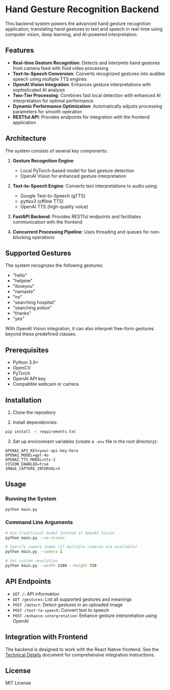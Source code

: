 # Hand Gesture Recognition Backend

This backend system powers the advanced hand gesture recognition application, translating hand gestures to text and speech in real-time using computer vision, deep learning, and AI-powered interpretation.

## Features

- **Real-time Gesture Recognition**: Detects and interprets hand gestures from camera feed with fluid video processing
- **Text-to-Speech Conversion**: Converts recognized gestures into audible speech using multiple TTS engines
- **OpenAI Vision Integration**: Enhances gesture interpretations with sophisticated AI analysis
- **Two-Tier Processing**: Combines fast local detection with enhanced AI interpretation for optimal performance
- **Dynamic Performance Optimization**: Automatically adjusts processing parameters for smooth operation
- **RESTful API**: Provides endpoints for integration with the frontend application

## Architecture

The system consists of several key components:

1. **Gesture Recognition Engine**: 
   - Local PyTorch-based model for fast gesture detection
   - OpenAI Vision for enhanced gesture interpretation

2. **Text-to-Speech Engine**: Converts text interpretations to audio using:
   - Google Text-to-Speech (gTTS)
   - pyttsx3 (offline TTS)
   - OpenAI TTS (high-quality voice)

3. **FastAPI Backend**: Provides RESTful endpoints and facilitates communication with the frontend

4. **Concurrent Processing Pipeline**: Uses threading and queues for non-blocking operations

## Supported Gestures

The system recognizes the following gestures:
- "hello"
- "helpme" 
- "iloveyou"
- "namaste"
- "no"
- "searching hospital"
- "searching police"
- "thanks"
- "yes"

With OpenAI Vision integration, it can also interpret free-form gestures beyond these predefined classes.

## Prerequisites

- Python 3.9+
- OpenCV
- PyTorch
- OpenAI API key
- Compatible webcam or camera

## Installation

1. Clone the repository

2. Install dependencies:
```bash
pip install -r requirements.txt
```

3. Set up environment variables (create a `.env` file in the root directory):
```
OPENAI_API_KEY=your-api-key-here
OPENAI_MODEL=gpt-4o
OPENAI_TTS_MODEL=tts-1
VISION_ENABLED=true
IMAGE_CAPTURE_INTERVAL=5
```

## Usage

### Running the System

```bash
python main.py
```

### Command Line Arguments

```bash
# Use traditional model instead of OpenAI Vision
python main.py --no-vision

# Specify camera index (if multiple cameras are available)
python main.py --camera 1

# Set custom resolution
python main.py --width 1280 --height 720
```

## API Endpoints

- `GET /`: API information
- `GET /gestures`: List all supported gestures and meanings
- `POST /detect`: Detect gestures in an uploaded image
- `POST /text-to-speech`: Convert text to speech
- `POST /enhance-interpretation`: Enhance gesture interpretation using OpenAI

## Integration with Frontend

The backend is designed to work with the React Native frontend. See the [Technical Details](TECHNICAL_DETAILS.md) document for comprehensive integration instructions.

## License

MIT License
